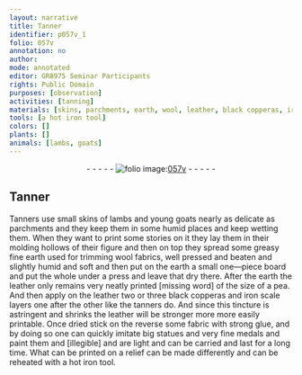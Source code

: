 ```yaml
---
layout: narrative
title: Tanner
identifier: p057v_1
folio: 057v
annotation: no
author:
mode: annotated
editor: GR8975 Seminar Participants
rights: Public Domain
purposes: [observation]
activities: [tanning]
materials: [skins, parchments, earth, wool, leather, black copperas, iron scale, fabric, glue]
tools: [a hot iron tool]
colors: []
plants: []
animals: [lambs, goats]
---
```


 <div class="folio" align="center">- - - - - <a href="http://gallica.bnf.fr/ark:/12148/btv1b10500001g/f120.item" target="_blank"><img src="https://cu-mkp.github.io/GR8975-edition/assets/photo-icon.png" alt="folio image: " style="display:inline-block; margin-bottom:-3px;"/>057v</a> - - - - - </div>  <span class="activity"></span> 

## Tanner

 
Tanners use small <span class="material">skins</span> of <span class="animal">lambs</span> and young <span class="animal">goats</span> nearly as delicate as <span class="material">parchments</span> and they keep them in some humid places and keep wetting them. When they want to print some stories on it they lay them in their molding hollows of their figure and then on top they spread some greasy fine <span class="material">earth</span> used for trimming <span class="material">wool</span> fabrics, well pressed and beaten and slightly humid and soft and then put on the <span class="material">earth</span> a small one—piece board and put the whole under a press and leave that dry there. After the earth the <span class="material">leather</span> only remains very neatly printed [missing word] of the size of a pea. And then apply on the leather two or three <span class="material">black copperas</span> and <span class="material">iron scale</span> layers one after the other like the <span class="profession">tanners</span> do. And since this tincture is astringent and shrinks the leather will be stronger more more easily printable. Once dried stick on the reverse some <span class="material">fabric</span> with strong <span class="material">glue</span>, and by doing so one can quickly imitate big statues and very fine medals and paint them and [illegible] and are light and can be carried and last for a long time. What can be printed on a relief can be made differently and can be reheated with <span class="tool">a hot iron tool</span>.
 